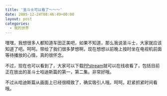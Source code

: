 ```yaml
---
title: '圣斗士可以看了～～～'
date: 2005-12-24T08:46:49+00:00
layout: post
categories:
  - 我的世界
---
```


嘿嘿，我想很多人都知道车田正美吧，如果不知道，那么我说圣斗士，大家就应该知道了吧。呵呵。带给了我们很多梦想啊，现在想想以前晚上按时坐在电视机前面等待播放的心情，真的很怀念。

不过，现在也可以看到了，大家可以下载[PPstream](http://www.ppstream.com)就可以在线收看了，包括目前正在放出的圣斗士哈迪斯篇的第一，第二集。非常好哦。

不过从哈迪斯篇从画面上已经很精致了，确实吸引人哦。呵呵。赶紧抓紧时间看哦。